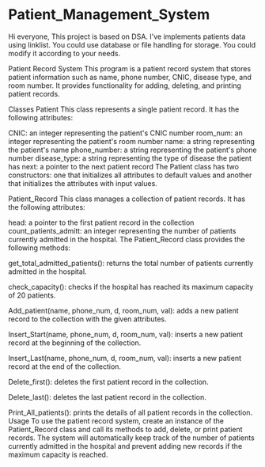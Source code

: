 # Patient_Management_System

Hi everyone, This project is based on DSA. I've implements patients data using linklist. You could use database or file handling for storage. You could modify it according to your needs.

Patient Record System This program is a patient record system that stores patient information such as name, phone number, CNIC, disease type, and room number. It provides functionality for adding, deleting, and printing patient records.

Classes Patient This class represents a single patient record. It has the following attributes:

CNIC: an integer representing the patient's CNIC number room_num: an integer representing the patient's room number name: a string representing the patient's name phone_number: a string representing the patient's phone number disease_type: a string representing the type of disease the patient has next: a pointer to the next patient record The Patient class has two constructors: one that initializes all attributes to default values and another that initializes the attributes with input values.

Patient_Record This class manages a collection of patient records. It has the following attributes:

head: a pointer to the first patient record in the collection count_patients_admitt: an integer representing the number of patients currently admitted in the hospital. The Patient_Record class provides the following methods:

get_total_admitted_patients(): returns the total number of patients currently admitted in the hospital. 

check_capacity(): checks if the hospital has reached its maximum capacity of 20 patients.

Add_patient(name, phone_num, d, room_num, val): adds a new patient record to the collection with the given attributes. 

Insert_Start(name, phone_num, d, room_num, val): inserts a new patient record at the beginning of the collection. 

Insert_Last(name, phone_num, d, room_num, val): inserts a new patient record at the end of the collection. 

Delete_first(): deletes the first patient record in the collection.

Delete_last(): deletes the last patient record in the collection. 

Print_All_patients(): prints the details of all patient records in the collection. Usage To use the patient record system, create an instance of the Patient_Record class and call its methods to add, delete, or print patient records. The system will automatically keep track of the number of patients currently admitted in the hospital and prevent adding new records if the maximum capacity is reached.
